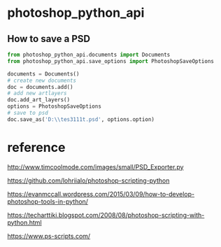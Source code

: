 photoshop_python_api
====================

How to save a PSD
-----------------
```python
from photoshop_python_api.documents import Documents
from photoshop_python_api.save_options import PhotoshopSaveOptions

documents = Documents()
# create new documents
doc = documents.add()
# add new artlayers
doc.add_art_layers()
options = PhotoshopSaveOptions
# save to psd
doc.save_as('D:\\tes3111t.psd', options.option)
```

reference
=========
http://www.timcoolmode.com/images/small/PSD_Exporter.py

https://github.com/lohriialo/photoshop-scripting-python

https://evanmccall.wordpress.com/2015/03/09/how-to-develop-photoshop-tools-in-python/

https://techarttiki.blogspot.com/2008/08/photoshop-scripting-with-python.html

https://www.ps-scripts.com/